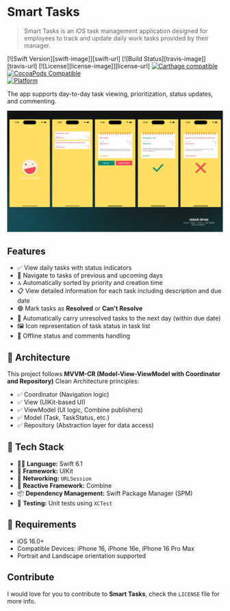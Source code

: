 # Smart Tasks
> Smart Tasks is an iOS task management application designed for employees to track and update daily work tasks provided by their manager. 

[![Swift Version][swift-image]][swift-url]
[![Build Status][travis-image]][travis-url]
[![License][license-image]][license-url]
[![Carthage compatible](https://img.shields.io/badge/Carthage-compatible-4BC51D.svg?style=flat)](https://github.com/Carthage/Carthage)
[![CocoaPods Compatible](https://img.shields.io/cocoapods/v/EZSwiftExtensions.svg)](https://img.shields.io/cocoapods/v/LFAlertController.svg)  
[![Platform](https://img.shields.io/cocoapods/p/LFAlertController.svg?style=flat)](http://cocoapods.org/pods/LFAlertController)

The app supports day-to-day task viewing, prioritization, status updates, and commenting.

![](header.png)

## Features

- ✅ View daily tasks with status indicators
- 🔁 Navigate to tasks of previous and upcoming days
- 🔝 Automatically sorted by priority and creation time
- 📋 View detailed information for each task including description and due date
- 🟢 Mark tasks as **Resolved** or **Can't Resolve**
- 🔄 Automatically carry unresolved tasks to the next day (within due date)
- 🖼️ Icon representation of task status in task list
- 📅 Offline status and comments handling

## 📐 Architecture

This project follows **MVVM-CR (Model-View-ViewModel with Coordinator and Repository)** Clean Architecture principles:
- ✅ Coordinator (Navigation logic)
- ✅ View (UIKit-based UI)
- ✅ ViewModel (UI logic, Combine publishers)
- ✅ Model (Task, TaskStatus, etc.)
- ✅ Repository (Abstraction layer for data access)

## 🔧 Tech Stack

- 👩‍💻 **Language:** Swift 6.1
- 📱 **Framework:** UIKit
- 📡 **Networking:** `URLSession`
- 🔄 **Reactive Framework:** Combine
- 📦 **Dependency Management:** Swift Package Manager (SPM)
- 🧪 **Testing:** Unit tests using `XCTest`

## 📲 Requirements

- iOS 16.0+
- Compatible Devices: iPhone 16, iPhone 16e, iPhone 16 Pro Max
- Portrait and Landscape orientation supported

## Contribute

I would love for you to contribute to **Smart Tasks**, check the ``LICENSE`` file for more info.
